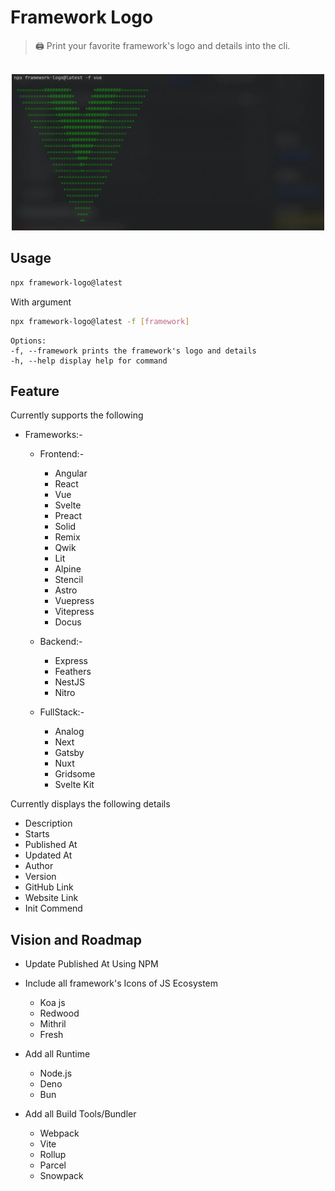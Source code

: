 # Framework Logo

> :printer: Print your favorite framework's logo and details into the cli.

<p align="center">
    <br>
    <img src="assets/screenshot.webp" width="500">
    <br>
</p>

## Usage

```sh
npx framework-logo@latest
```

With argument

```sh
npx framework-logo@latest -f [framework]

```

    Options:
    -f, --framework prints the framework's logo and details
    -h, --help display help for command

## Feature

Currently supports the following

- Frameworks:-

  - Frontend:-
    - Angular
    - React
    - Vue
    - Svelte
    - Preact
    - Solid
    - Remix
    - Qwik
    - Lit
    - Alpine
    - Stencil
    - Astro
    - Vuepress
    - Vitepress
    - Docus

  - Backend:-
    - Express
    - Feathers
    - NestJS
    - Nitro

  - FullStack:-
    - Analog
    - Next
    - Gatsby
    - Nuxt
    - Gridsome
    - Svelte Kit

Currently displays the following details

- Description
- Starts
- Published At
- Updated At
- Author
- Version
- GitHub Link
- Website Link
- Init Commend

## Vision and Roadmap

- Update Published At Using NPM
- Include all framework's Icons of JS Ecosystem

  - Koa js
  - Redwood
  - Mithril
  - Fresh

- Add all Runtime
  - Node.js
  - Deno
  - Bun
  
- Add all Build Tools/Bundler
  - Webpack
  - Vite
  - Rollup
  - Parcel
  - Snowpack
